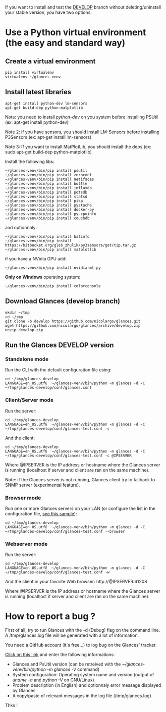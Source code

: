 If you want to install and test the [DEVELOP](https://github.com/nicolargo/glances/tree/develop) branch without deleting/uninstall your stable version, you have two options:

# Use a Python virtual environment (the easy and standard way)

## Create a virtual environment

    pip install virtualenv
    virtualenv ~/glances-venv

## Install latest libraries

    apt-get install python-dev lm-sensors 
    apt-get build-dep python-matplotlib

Note: you need to install _python-dev_ on you system before installing PSUtil (ex: apt-get install python-dev)

Note 2: if you have sensors, you should install LM-Sensors before installing P3Sensors (ex: apt-get install lm-sensors)

Note 3: If you want to install MatPlotLib, you should install the deps (ex: sudo apt-get build-dep python-matplotlib)

Install the following libs:

    ~/glances-venv/bin/pip install psutil
    ~/glances-venv/bin/pip install zeroconf
    ~/glances-venv/bin/pip install netifaces
    ~/glances-venv/bin/pip install bottle
    ~/glances-venv/bin/pip install influxdb
    ~/glances-venv/bin/pip install potsdb
    ~/glances-venv/bin/pip install statsd
    ~/glances-venv/bin/pip install pika
    ~/glances-venv/bin/pip install pystache
    ~/glances-venv/bin/pip install docker-py
    ~/glances-venv/bin/pip install py-cpuinfo
    ~/glances-venv/bin/pip install couchdb

and optionnaly:

    ~/glances-venv/bin/pip install batinfo
    ~/glances-venv/bin/pip install https://bitbucket.org/gleb_zhulik/py3sensors/get/tip.tar.gz
    ~/glances-venv/bin/pip install matplotlib

if you have a NVidia GPU add:

    ~/glances-venv/bin/pip install nvidia-ml-py

**Only on Windows** operating system:

    ~/glances-venv/bin/pip install colorconsole

## Download Glances (develop branch)

    mkdir ~/tmp
    cd ~/tmp
    git clone -b develop https://github.com/nicolargo/glances.git
    wget https://github.com/nicolargo/glances/archive/develop.zip
    unzip develop.zip 

## Run the Glances DEVELOP version

### Standalone mode

Run the CLI with the default configuration file using:

    cd ~/tmp/glances-develop
    LANGUAGE=en_US.utf8  ~/glances-venv/bin/python -m glances -d -C ~/tmp/glances-develop/conf/glances.conf

### Client/Server mode

Run the server:

    cd ~/tmp/glances-develop
    LANGUAGE=en_US.utf8  ~/glances-venv/bin/python -m glances -d -C ~/tmp/glances-develop/conf/glances-test.conf -s

And the client:

    cd ~/tmp/glances-develop
    LANGUAGE=en_US.utf8  ~/glances-venv/bin/python -m glances -d -C ~/tmp/glances-develop/conf/glances-test.conf -c @IPSERVER

Where @IPSERVER is the IP address or hostname where the Glances server is running (localhost if server and client are ran on the same machine).

Note: if the Glances server is not running, Glances client try to fallback to SNMP server (experimental feature).

### Browser mode

Run one or more Glances servers on your LAN (or configure the list in the configuration file, [see this sample](https://github.com/nicolargo/glances/blob/develop/conf/glances-test.conf)):

    cd ~/tmp/glances-develop
    LANGUAGE=en_US.utf8  ~/glances-venv/bin/python -m glances -d -C ~/tmp/glances-develop/conf/glances-test.conf --browser

### Webserver mode

Run the server:

    cd ~/tmp/glances-develop
    LANGUAGE=en_US.utf8  ~/glances-venv/bin/python -m glances -d -C ~/tmp/glances-develop/conf/glances-test.conf -w

And the client in your favorite Web browser: http://@IPSERVER:61208

Where @IPSERVER is the IP address or hostname where the Glances server is running (localhost if server and client are ran on the same machine).

# How to report a bug ?

First of all, try to run Glances with the -d (Debug) flag on the command line. A /tmp/glances.log file will be generated with a lot of information.

You need a GitHub account (it's free...) to log bug on the Glances' tracker.

[Click on this link](https://github.com/nicolargo/glances/issues/new) and enter the following informations:

* Glances and PsUtil version (can be retreived with the _~/glances-venv/bin/python -m glances -V_ command)
* System configuration: Operating system name and version (output of _uname -a_ and _python -V_ on GNU/Linux)
* Problem description (in English) and optionnaly error message displayed by Glances
* A copy/paste of relevant messages in the log file (/tmp/glances.log)

Thks !